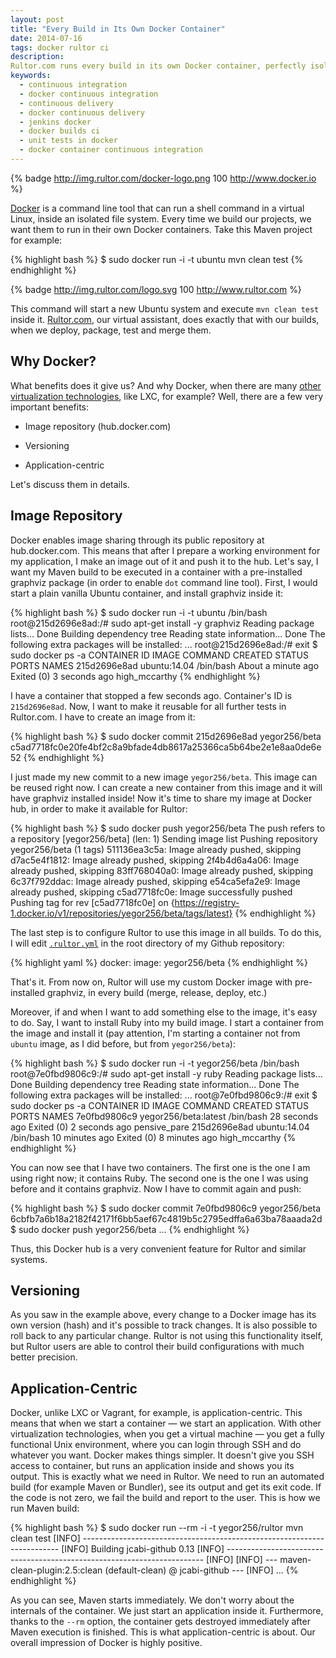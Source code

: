 ```yaml
---
layout: post
title: "Every Build in Its Own Docker Container"
date: 2014-07-16
tags: docker rultor ci
description:
Rultor.com runs every build in its own Docker container, perfectly isolating configurations and making them cacheable and reproducible.
keywords:
  - continuous integration
  - docker continuous integration
  - continuous delivery
  - docker continuous delivery
  - jenkins docker
  - docker builds ci
  - unit tests in docker
  - docker container continuous integration
---
```


{% badge http://img.rultor.com/docker-logo.png 100 http://www.docker.io %}

[Docker](http://www.docker.io) is a command line tool that can run a shell command in a virtual Linux, inside an isolated file system. Every time we build our projects, we want them to run in their own Docker containers. Take this Maven project for example:

{% highlight bash %}
$ sudo docker run -i -t ubuntu mvn clean test
{% endhighlight %}

{% badge http://img.rultor.com/logo.svg 100 http://www.rultor.com %}

This command will start a new Ubuntu system and execute `mvn clean test` inside it. [Rultor.com](http://www.rultor.com), our virtual assistant, does exactly that with our builds, when we deploy, package, test and merge them.

<!--more-->

## Why Docker?

What benefits does it give us? And why Docker, when there are many [other virtualization technologies](https://en.wikipedia.org/wiki/Operating_system-level_virtualization), like LXC, for example?
Well, there are a few very important benefits:

 * Image repository (hub.docker.com)

 * Versioning

 * Application-centric

Let's discuss them in details.

## Image Repository

Docker enables image sharing through its public repository at hub.docker.com. This means that after I prepare a working environment for my application, I make an image out of it and push it to the hub.
Let's say, I want my Maven build to be executed in a container with a pre-installed graphviz package (in order to enable `dot` command line tool). First, I would start a plain vanilla Ubuntu container, and install graphviz inside it:

{% highlight bash %}
$ sudo docker run -i -t ubuntu /bin/bash
root@215d2696e8ad:/# sudo apt-get install -y graphviz
Reading package lists... Done
Building dependency tree
Reading state information... Done
The following extra packages will be installed:
...
root@215d2696e8ad:/# exit
$ sudo docker ps -a
CONTAINER ID        IMAGE               COMMAND             CREATED              STATUS                     PORTS               NAMES
215d2696e8ad        ubuntu:14.04        /bin/bash           About a minute ago   Exited (0) 3 seconds ago                       high_mccarthy
{% endhighlight %}

I have a container that stopped a few seconds ago. Container's ID is `215d2696e8ad`. Now, I want to make it reusable for all further tests in Rultor.com. I have to create an image from it:

{% highlight bash %}
$ sudo docker commit 215d2696e8ad yegor256/beta
c5ad7718fc0e20fe4bf2c8a9bfade4db8617a25366ca5b64be2e1e8aa0de6e52
{% endhighlight %}

I just made my new commit to a new image `yegor256/beta`. This image can be reused right now. I can create a new container from this image and it will have graphviz installed inside!
Now it's time to share my image at Docker hub, in order to make it available for Rultor:

{% highlight bash %}
$ sudo docker push yegor256/beta
The push refers to a repository [yegor256/beta] (len: 1)
Sending image list
Pushing repository yegor256/beta (1 tags)
511136ea3c5a: Image already pushed, skipping
d7ac5e4f1812: Image already pushed, skipping
2f4b4d6a4a06: Image already pushed, skipping
83ff768040a0: Image already pushed, skipping
6c37f792ddac: Image already pushed, skipping
e54ca5efa2e9: Image already pushed, skipping
c5ad7718fc0e: Image successfully pushed
Pushing tag for rev [c5ad7718fc0e] on {https://registry-1.docker.io/v1/repositories/yegor256/beta/tags/latest}
{% endhighlight %}

The last step is to configure Rultor to use this image in all builds. To do this, I will edit [`.rultor.yml`](http://doc.rultor.com/reference.html) in the root directory of my Github repository:

{% highlight yaml %}
docker:
  image: yegor256/beta
{% endhighlight %}

That's it. From now on, Rultor will use my custom Docker image with pre-installed graphviz, in every build (merge, release, deploy, etc.)

Moreover, if and when I want to add something else to the image, it's easy to do. Say, I want to install Ruby into my build image. I start a container from the image and install it (pay attention, I'm starting a container not from `ubuntu` image, as I did before, but from `yegor256/beta`):

{% highlight bash %}
$ sudo docker run -i -t yegor256/beta /bin/bash
root@7e0fbd9806c9:/# sudo apt-get install -y ruby
Reading package lists... Done
Building dependency tree
Reading state information... Done
The following extra packages will be installed:
...
root@7e0fbd9806c9:/# exit
$ sudo docker ps -a
CONTAINER ID        IMAGE                  COMMAND             CREATED             STATUS                     PORTS               NAMES
7e0fbd9806c9        yegor256/beta:latest   /bin/bash           28 seconds ago      Exited (0) 2 seconds ago                       pensive_pare
215d2696e8ad        ubuntu:14.04           /bin/bash           10 minutes ago      Exited (0) 8 minutes ago                       high_mccarthy
{% endhighlight %}

You can now see that I have two containers. The first one is the one I am using right now; it contains Ruby. The second one is the one I was using before and it contains graphviz.
Now I have to commit again and push:

{% highlight bash %}
$ sudo docker commit 7e0fbd9806c9 yegor256/beta
6cbfb7a6b18a2182f42171f6bb5aef67c4819b5c2795edffa6a63ba78aaada2d
$ sudo docker push yegor256/beta
...
{% endhighlight %}

Thus, this Docker hub is a very convenient feature for Rultor and similar systems.

## Versioning

As you saw in the example above, every change to a Docker image has its own version (hash) and it's possible to track changes. It is also possible to roll back to any particular change.
Rultor is not using this functionality itself, but Rultor users are able to control their build configurations with much better precision.

## Application-Centric

Docker, unlike LXC or Vagrant, for example, is application-centric. This means that when we start a container &mdash; we start an application. With other virtualization technologies, when you get a virtual machine &mdash; you get a fully functional Unix environment, where you can login through SSH and do whatever you want.
Docker makes things simpler. It doesn't give you SSH access to container, but runs an application inside and shows you its output. This is exactly what we need in Rultor. We need to run an automated build (for example Maven or Bundler), see its output and get its exit code. If the code is not zero, we fail the build and report to the user.
This is how we run Maven build:

{% highlight bash %}
$ sudo docker run --rm -i -t yegor256/rultor mvn clean test
[INFO] ------------------------------------------------------------------------
[INFO] Building jcabi-github 0.13
[INFO] ------------------------------------------------------------------------
[INFO]
[INFO] --- maven-clean-plugin:2.5:clean (default-clean) @ jcabi-github ---
[INFO]
...
{% endhighlight %}

As you can see, Maven starts immediately. We don't worry about the internals of the container. We just start an application inside it. 
Furthermore, thanks to the `--rm` option, the container gets destroyed immediately after Maven execution is finished.
This is what application-centric is about.
Our overall impression of Docker is highly positive.
